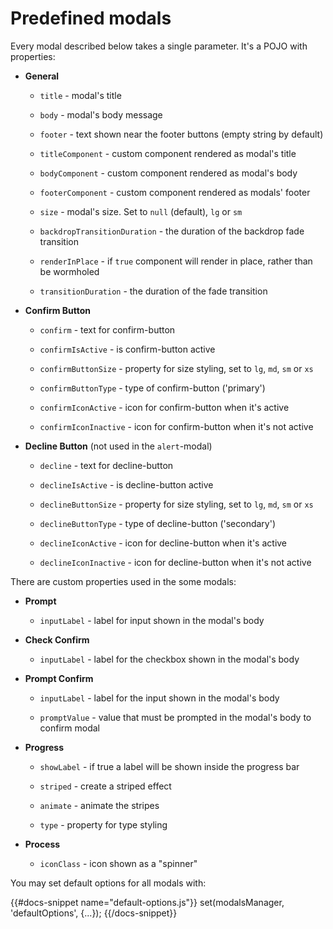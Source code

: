 # Predefined modals

Every modal described below takes a single parameter. It's a POJO with properties:

* **General**

  * `title` - modal's title

  * `body` - modal's body message

  * `footer` - text shown near the footer buttons (empty string by default)
  
  * `titleComponent` - custom component rendered as modal's title
  
  * `bodyComponent` - custom component rendered as modal's body
  
  * `footerComponent` - custom component rendered as modals' footer

  * `size` - modal's size. Set to `null` (default), `lg` or `sm`

  * `backdropTransitionDuration` - the duration of the backdrop fade transition

  * `renderInPlace` - if `true` component will render in place, rather than be wormholed

  * `transitionDuration` - the duration of the fade transition

* **Confirm Button**

  * `confirm` - text for confirm-button

  * `confirmIsActive` - is confirm-button active

  * `confirmButtonSize` - property for size styling, set to `lg`, `md`, `sm` or `xs` 
 
  * `confirmButtonType` - type of confirm-button ('primary')
 
  * `confirmIconActive` - icon for confirm-button when it's active
 
  * `confirmIconInactive` - icon for confirm-button when it's not active

* **Decline Button** (not used in the `alert`-modal)

  * `decline` - text for decline-button
 
  * `declineIsActive` - is decline-button active

  * `declineButtonSize` - property for size styling, set to `lg`, `md`, `sm` or `xs`
 
  * `declineButtonType` - type of decline-button ('secondary')
 
  * `declineIconActive` - icon for decline-button when it's active

  * `declineIconInactive` - icon for decline-button when it's not active

There are custom properties used in the some modals:

* **Prompt**

  * `inputLabel` - label for input shown in the modal's body

* **Check Confirm**

  * `inputLabel` - label for the checkbox shown in the modal's body

* **Prompt Confirm**

  * `inputLabel` - label for the input shown in the modal's body
  
  * `promptValue` - value that must be prompted in the modal's body to confirm modal

* **Progress**

  * `showLabel` - if true a label will be shown inside the progress bar

  * `striped` - create a striped effect

  * `animate` - animate the stripes

  * `type` - property for type styling

* **Process**

   * `iconClass` - icon shown as a "spinner"

You may set default options for all modals with:

{{#docs-snippet name="default-options.js"}}
set(modalsManager, 'defaultOptions', {...});
{{/docs-snippet}}